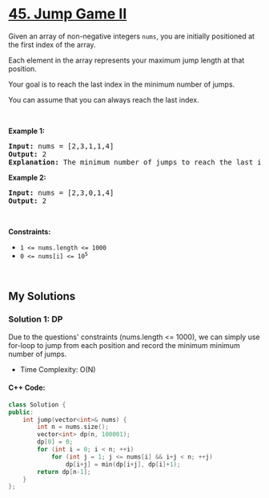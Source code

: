 # [45. Jump Game II](https://leetcode.com/problems/jump-game-ii/)

<div><p>Given an array of non-negative integers <code>nums</code>, you are initially positioned at the first index of the array.</p>

<p>Each element in the array represents your maximum jump length at that position.</p>

<p>Your goal is to reach the last index in the minimum number of jumps.</p>

<p>You can assume that you can always reach the last index.</p>

<p>&nbsp;</p>
<p><strong>Example 1:</strong></p>

<pre><strong>Input:</strong> nums = [2,3,1,1,4]
<strong>Output:</strong> 2
<strong>Explanation:</strong> The minimum number of jumps to reach the last index is 2. Jump 1 step from index 0 to 1, then 3 steps to the last index.
</pre>

<p><strong>Example 2:</strong></p>

<pre><strong>Input:</strong> nums = [2,3,0,1,4]
<strong>Output:</strong> 2
</pre>

<p>&nbsp;</p>
<p><strong>Constraints:</strong></p>

<ul>
	<li><code>1 &lt;= nums.length &lt;= 1000</code></li>
	<li><code>0 &lt;= nums[i] &lt;= 10<sup>5</sup></code></li>
</ul>
</div>

<p>&nbsp;</p>

## My Solutions
### Solution 1: DP
Due to the questions' constraints (nums.length <= 1000), we can simply use for-loop to jump from each position and record the minimum minimum number of jumps.
- Time Complexity: O(N)
#### C++ Code:
```cpp
class Solution {
public:
    int jump(vector<int>& nums) {
        int n = nums.size();
        vector<int> dp(n, 100001);
        dp[0] = 0;
        for (int i = 0; i < n; ++i)
            for (int j = 1; j <= nums[i] && i+j < n; ++j)
                dp[i+j] = min(dp[i+j], dp[i]+1);
        return dp[n-1];
    }
};
```